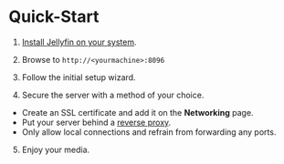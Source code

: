 # Quick-Start

1. [Install Jellyfin on your system](/docs/administration/installing.md).

2. Browse to `http://<yourmachine>:8096`

3. Follow the initial setup wizard.

4. Secure the server with a method of your choice.
  * Create an SSL certificate and add it on the **Networking** page.
  * Put your server behind a [reverse proxy](/docs/administration/reverse-proxy.md).
  * Only allow local connections and refrain from forwarding any ports.

5. Enjoy your media.
